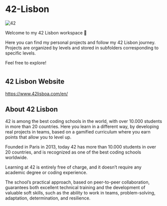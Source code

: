 # 42-Lisbon

![42](https://user-images.githubusercontent.com/78174997/143771931-59af5436-85ef-4ac2-a418-dd4271035ef4.jpg)

Welcome to my 42 Lisbon workspace 👋 

Here you can find my personal projects and follow my 42 Lisbon journey.
Projects are organized by levels and stored in subfolders corresponding to specific levels.

Feel free to explore!

#

## 42 Lisbon Website
https://www.42lisboa.com/en/

## About 42 Lisbon

42 is among the best coding schools in the world, with over 10.000 students in more than 20 countries.
Here you learn in a different way, by developing real projects in teams, based on a gamified curriculum where you earn points that allow you to level up.

Founded in Paris in 2013, today 42 has more than 10.000 students in over 20 countries, and is recognized as one of the best coding schools worldwide.

Learning at 42 is entirely free of charge, and it doesn’t require any academic degree or coding experience.

The school’s practical approach, based on peer-to-peer collaboration, guarantees both excellent technical training and the development of valuable soft skills, such as the ability to work in teams, problem-solving, adaptation, determination, and resilience.
